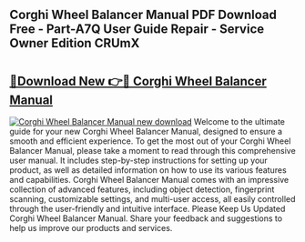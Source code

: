 ## Corghi Wheel Balancer Manual PDF Download Free - Part-A7Q User Guide Repair - Service Owner Edition CRUmX

# <h2><a href="http://bc74995.oget.top/?id=Corghi+Wheel+Balancer+Manual">🔗Download New 👉🔴 Corghi Wheel Balancer Manual</a></h2>

[![Corghi Wheel Balancer Manual new download](https://i.imgur.com/5g1atiW.png)](http://bc74995.oget.top/?id=Corghi+Wheel+Balancer+Manual)
Welcome to the ultimate guide for your new Corghi Wheel Balancer Manual, designed to ensure a smooth and efficient experience. To get the most out of your Corghi Wheel Balancer Manual, please take a moment to read through this comprehensive user manual. It includes step-by-step instructions for setting up your product, as well as detailed information on how to use its various features and capabilities. Corghi Wheel Balancer Manual comes with an impressive collection of advanced features, including object detection, fingerprint scanning, customizable settings, and multi-user access, all easily controlled through the user-friendly and intuitive interface. Please Keep Us Updated Corghi Wheel Balancer Manual. Share your feedback and suggestions to help us improve our products and services.
